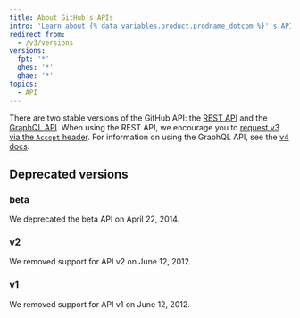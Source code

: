 ```yaml
---
title: About GitHub's APIs
intro: 'Learn about {% data variables.product.prodname_dotcom %}''s APIs to extend and customize your {% data variables.product.prodname_dotcom %} experience.'
redirect_from:
  - /v3/versions
versions:
  fpt: '*'
  ghes: '*'
  ghae: '*'
topics:
  - API
---
```


There are two stable versions of the GitHub API: the [REST API](/rest) and the [GraphQL API](/graphql). When using the REST API, we encourage you to [request v3 via the `Accept` header](/v3/media/#request-specific-version). For information on using the GraphQL API, see the [v4 docs](/graphql).

## Deprecated versions

### beta

We deprecated the beta API on April 22, 2014.

### v2

We removed support for API v2 on June 12, 2012.

### v1

We removed support for API v1 on June 12, 2012.
